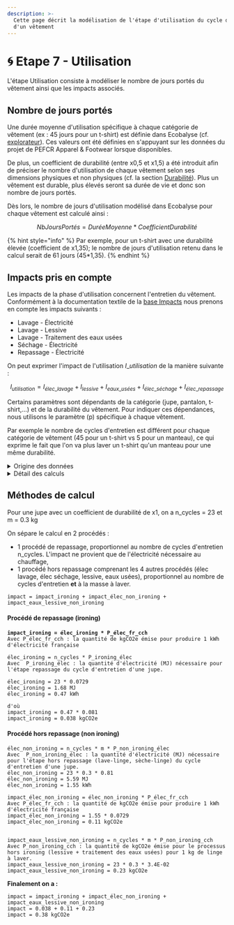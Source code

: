 ```yaml
---
description: >-
  Cette page décrit la modélisation de l'étape d'utilisation du cycle de vie
  d'un vêtement
---
```


# 🌀 Etape 7 - Utilisation

L'étape Utilisation consiste à modéliser le nombre de jours portés du vêtement ainsi que les impacts associés.&#x20;

## Nombre de jours portés

Une durée moyenne d'utilisation spécifique à chaque catégorie de vêtement (ex : 45 jours pour un t-shirt) est définie dans Ecobalyse (cf. [explorateur](https://ecobalyse.beta.gouv.fr/#/explore/textile/products)). Ces valeurs ont été définies en s'appuyant sur les données du projet de PEFCR Apparel & Footwear lorsque disponibles.

De plus, un coefficient de durabilité (entre x0,5 et x1,5) a été introduit afin de préciser le nombre d'utilisation de chaque vêtement selon ses dimensions physiques et non physiques (cf. la section [Durabilité](https://fabrique-numerique.gitbook.io/ecobalyse/textile/durabilite)). Plus un vêtement est durable, plus élevés seront sa durée de vie et donc son nombre de jours portés.

Dès lors, le nombre de jours d'utilisation modélisé dans Ecobalyse pour chaque vêtement est calculé ainsi :&#x20;

$$
NbJoursPortés= DuréeMoyenne* CoefficientDurabilité
$$

{% hint style="info" %}
Par exemple, pour un t-shirt avec une durabilité élevée (coefficient de x1,35); le nombre de jours d'utilisation retenu dans le calcul serait de 61 jours (45\*1,35).
{% endhint %}

## Impacts pris en compte

Les impacts de la phase d'utilisation concernent l'entretien du vêtement. Conformément à la documentation textile de la [base Impacts](http://www.base-impacts.ademe.fr) nous prenons en compte les impacts suivants :

* Lavage - Électricité
* Lavage - Lessive
* Lavage - Traitement des eaux usées
* Séchage - Électricité
* Repassage - Électricité

On peut exprimer l'impact de l'utilisation _I_\__utilisation_ de la manière suivante :

$$
I_{utilisation} = I_{élec\_lavage} + I_{lessive} + I_{eaux\_usées} + I_{élec\_séchage} + I_{élec\_repassage}
$$

Certains paramètres sont dépendants de la catégorie (jupe, pantalon, t-shirt,...) et de la durabilité du vêtement. Pour indiquer ces dépendances, nous utilisons le paramètre (p) spécifique à chaque vêtement.

Par exemple le nombre de cycles d'entretien est différent pour chaque catégorie de vêtement (45 pour un t-shirt vs 5 pour un manteau), ce qui exprime le fait que l'on va plus laver un t-shirt qu'un manteau pour une même durabilité.

<details>

<summary>Origine des données</summary>

Les procédés sont d'origine Ecoinvent SAUF pour 4 procédés Base Impacts mobilisés pour faire ce procédé précalculé ([détail du précalcul](https://github.com/MTES-MCT/ecobalyse-data/blob/master/src/ecobalyse_data/textile/eol_precalculation/eol_precalculation.py)) :

* proc\_landfill = "Mise en décharge de textiles, FR"&#x20;
* proc\_incineration = "Incinération de déchets - Déchets textiles, FR"
* &#x20;proc\_transport = "Transport en camion 7,5t (3t) France (dont parc, utilisation et infrastructure) (50%) \[tkm], FR"
* &#x20;proc\_elec = "Mix électrique réseau, FR”



\


</details>

<details>

<summary>Détail des calculs</summary>

### Lavage

#### Électricité

Avec

_I_\__élec\_lavage : l'impact dans l'indicateur sélectionné de l'électricité due au lavage du produit (unité : impact)_

_n\_cycles(p) :_ nombre de cycles d'entretien par défaut (unité : sans unité)

_m_ : la masse de la pièce textile (unité : kg)

_F\_kWh/kg\_lavage : la quantité d'électricité nécessaire à laver 1 kg de vêtement (unité : kWh/kg). En accord avec la documentation ADEME on prend une valeur de 0.1847 kWh/kg_

_C\_impact/kWh : l'impact de la production d'1 kWh d'électricité dans le pays concerné (unité : impact/kWh)_

_Sur l'interface, il est proposé de faire varier le nombre de cycles d'entretien (n\_cycles(p)), afin de visualiser les modifications d'impacts si un vêtement est entretenu plus souvent, ce qui correspond généralement à un vêtement porté plus longtemps._\
&#xNAN;_&#x53;i l'impact global augmente avec le nombre de cycle d'entretien, l'impact par nombre de jour d'utilisation du même vêtement va en revanche diminuer. Cet aspect sera exploré prochainement à travers le projet de PERCR Apparel & Footwear._

#### Lessive

_F\_kg\_lessive/kg\_lavage : la masse de lessive nécessaire à laver 1 kg de vêtement (unité : kg/kg = sans unité). En accord avec la documentation ADEME on prend une valeur de 0.036 kg lessive par kg de linge lavé._

_C\_impact/kg\_lessive : l'impact de la production d'1 kg de lessive (unité : impact/kg)_

#### Traitement des eaux usées

_F\_m3\_eaux/kg\_lavage : le volume d'eau nécessaire pour laver 1 kg de vêtement (unité : m3/kg). En accord avec la documentation ADEME on prend une valeur de 0.0097 m3 par kg de linge lavé._

_C\_impact/m3\_eaux : l'impact du traitement d'1 m3 d'eaux usées (unité : impact/m3)_

### Séchage

#### Électricité

Pour l'étape de séchage en sèche-linge, en accord avec le projet de PEFCR Apparel & Footwear (Table 33 - version de l'été 2021) on applique un ratio de produits séchés en sèche-linge différent pour chaque type de produit. Par exemple on fait l'hypothèse qu'un T-Shirt est séché en sèche-linge 30% du temps tandis qu'une jupe n'est séchée en sèche-linge que 12% du temps.

_ratio_\__sèche-linge(p) : la part de vêtement qui va être séché en sèche-linge (unité : sans unité)_

_F\_kWh/kg\_sèche-linge : la quantité d'électricité nécessaire à sécher 1 kg de vêtement (unité : kWh/kg). En accord avec la documentation ADEME on prend une valeur de 0.335 kWh par kg de linge séché._

### Repassage

#### Électricité

Pour l'étape de repassage, selon le PEFCR Apparel & Footwear, on applique un ratio de produits repassés différent pour chaque type de produit. Par exemple on fait l'hypothèse qu'une chemise est repassé 70% du temps tandis qu'un pull n'est jamais repassé. De plus on fait l'hypothèse que le temps de repassage est différent pour chaque type de vêtement. Ainsi on suppose qu'un T-Shirt a un temps de repassage de 2 min tandis qu'un pantalon a un temps de repassage de 4,3 min.

_ratio_\__rpsg(p) : la part de vêtement qui va être repassé (unité : sans unité)_

_tps_\__rpsg(p) : le temps qui va être passé pour repasser un produit (unité : heure)_

_F\_kWh/tps\_rpsg : la quantité d'électricité nécessaire à repasser 1 h (unité : kWh/h = kW). En accord avec la documentation ADEME on prend une valeur de 1,5 kW._

</details>

## Méthodes de calcul

Pour une jupe avec un coefficient de durabilité de x1, on a n\_cycles = 23 et m = 0.3 kg

On sépare le calcul en 2 procédés :

* 1 procédé de repassage, proportionnel au nombre de cycles d'entretien n\_cycles. L'impact ne provient que de l'électricité nécessaire au chauffage,
* 1 procédé hors repassage comprenant les 4 autres procédés (élec lavage, élec séchage, lessive, eaux usées), proportionnel au nombre de cycles d'entretien **et** à la masse à laver.

```
impact = impact_ironing + impact_élec_non_ironing + impact_eaux_lessive_non_ironing
```

#### Procédé de repassage (ironing)

<pre><code><strong>impact_ironing = élec_ironing * P_élec_fr_cch
</strong>Avec P_élec_fr_cch : la quantité de kgCO2e émise pour produire 1 kWh d'électricité française

élec_ironing = n_cycles * P_ironing_élec
Avec  P_ironing_élec : la quantité d'électricité (MJ) nécessaire pour l'étape repassage du cycle d'entretien d'une jupe.

élec_ironing = 23 * 0.0729
élec_ironing = 1.68 MJ
élec_ironing = 0.47 kWh

d'où
impact_ironing = 0.47 * 0.081
impact_ironing = 0.038 kgCO2e
</code></pre>

#### Procédé hors repassage (non ironing)

```
élec_non_ironing = n_cycles * m * P_non_ironing_élec
Avec  P_non_ironing_élec : la quantité d'électricité (MJ) nécessaire pour l'étape hors repassage (lave-linge, sèche-linge) du cycle d'entretien d'une jupe.
élec_non_ironing = 23 * 0.3 * 0.81
élec_non_ironing = 5.59 MJ
élec_non_ironing = 1.55 kWh

impact_élec_non_ironing = élec_non_ironing * P_élec_fr_cch
Avec P_élec_fr_cch : la quantité de kgCO2e émise pour produire 1 kWh d'électricité française
impact_élec_non_ironing = 1.55 * 0.0729
impact_élec_non_ironing = 0.11 kgCO2e


impact_eaux_lessive_non_ironing = n_cycles * m * P_non_ironing_cch
Avec P_non_ironing_cch : la quantité de kgCO2e émise pour le processus hors ironing (lessive + traitement des eaux usées) pour 1 kg de linge à laver.
impact_eaux_lessive_non_ironing = 23 * 0.3 * 3.4E-02
impact_eaux_lessive_non_ironing = 0.23 kgCO2e
```

**Finalement on a :**

```
impact = impact_ironing + impact_élec_non_ironing + impact_eaux_lessive_non_ironing
impact = 0.038 + 0.11 + 0.23
impact = 0.38 kgCO2e
```

